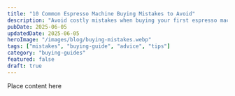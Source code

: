 ```yaml
---
title: "10 Common Espresso Machine Buying Mistakes to Avoid"
description: "Avoid costly mistakes when buying your first espresso machine. Learn from common pitfalls and make the right choice for your needs and budget."
pubDate: 2025-06-05
updatedDate: 2025-06-05
heroImage: "/images/blog/buying-mistakes.webp"
tags: ["mistakes", "buying-guide", "advice", "tips"]
category: "buying-guides"
featured: false
draft: true
---
```


Place content here